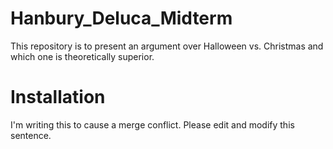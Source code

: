 # Hanbury_Deluca_Midterm
This repository is to present an argument over Halloween vs. Christmas and which one is theoretically superior. 

# Installation
I'm writing this to cause a merge conflict. Please edit and modify this sentence.